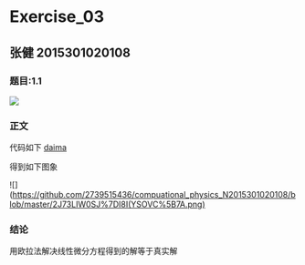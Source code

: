 # Exercise_03
## 张健 2015301020108
### 题目:1.1
![](https://github.com/2739515436/compuational_physics_N2015301020108/blob/master/%40C3%5BHMX88KTA~2SI%5B%5D%7BVPO2.png)
### 正文
代码如下
[daima](https://github.com/2739515436/compuational_physics_N2015301020108/blob/master/1.1.py)


得到如下图象


![](https://github.com/2739515436/compuational_physics_N2015301020108/blob/master/2J73LIW0SJ%7DI8I(YSOVC%5B7A.png)



### 结论
用欧拉法解决线性微分方程得到的解等于真实解
